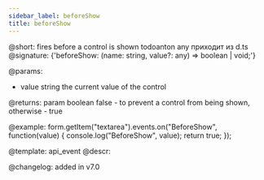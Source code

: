 ```yaml
---
sidebar_label: beforeShow
title: beforeShow
---          
```


@short: fires before a control is shown
todoanton any приходит из d.ts
@signature: {'beforeShow: (name: string, value?: any) => boolean | void;'}
 
@params:
- value     string     the current value of the control

@returns:
param   boolean     false - to prevent a control from being shown, otherwise - true


@example:
form.getItem("textarea").events.on("BeforeShow", function(value) {
    console.log("BeforeShow", value);
    return true;
});


@template: api_event
@descr:

@changelog: added in v7.0
